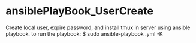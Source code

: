 # ansiblePlayBook_UserCreate
Create local user, expire password, and install tmux in server using ansible playbook.
to run the playbook:
$ sudo ansible-playbook <playbook name>.yml -K
